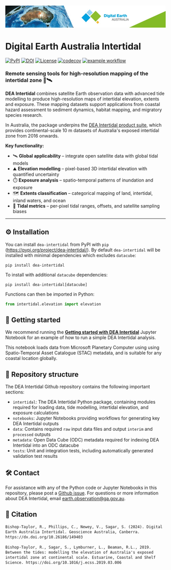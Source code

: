 ![Digital Earth Australia Intertidal](https://raw.githubusercontent.com/GeoscienceAustralia/dea-notebooks/refs/heads/develop/Supplementary_data/dea_logo_wide.jpg)

# Digital Earth Australia Intertidal

[![PyPI](https://img.shields.io/pypi/v/dea-intertidal)](https://pypi.org/project/dea-intertidal/)
[![DOI](https://img.shields.io/badge/DOI-10.1016/j.ecss.2019.03.006-0e7fbf.svg)](https://doi.org/10.1016/j.ecss.2019.03.006)
[![License](https://img.shields.io/badge/License-Apache%202.0-blue.svg)](https://opensource.org/licenses/Apache-2.0)
[![codecov](https://codecov.io/gh/GeoscienceAustralia/dea-intertidal/branch/main/graph/badge.svg?token=7HXSIPGT5I)](https://codecov.io/gh/GeoscienceAustralia/dea-intertidal)
[![example workflow](https://github.com/GeoscienceAustralia/dea-intertidal/actions/workflows/dea-intertidal-image.yml/badge.svg)](https://github.com/GeoscienceAustralia/dea-intertidal/actions/workflows/dea-intertidal-image.yml)

### Remote sensing tools for high-resolution mapping of the intertidal zone 🌊🛰️ 

**DEA Intertidal** combines satellite Earth observation data with advanced tide modelling to produce high-resolution maps of intertidal elevation, extents and exposure. These mapping datasets support applications from coastal hazard assessment to sediment dynamics, habitat mapping, and migratory species research.

In Australia, the package underpins the [DEA Intertidal product suite](https://knowledge.dea.ga.gov.au/data/product/dea-intertidal/), which provides continental-scale 10 m datasets of Australia's exposed intertidal zone from 2016 onwards.

**Key functionality:**

* 🛰️ **Global applicability** – integrate open satellite data with global tidal models
* ⛰️ **Elevation modelling** – pixel-based 3D intertidal elevation with quantified uncertainty
* ⏱️ **Exposure analysis** – spatio-temporal patterns of inundation and exposure
* 🗺️ **Extents classification** – categorical mapping of land, intertidal, inland waters, and ocean
* 🌊 **Tidal metrics** – per-pixel tidal ranges, offsets, and satellite sampling biases
  
---

## ⚙️ Installation

You can install `dea-intertidal` from PyPI with `pip` (https://pypi.org/project/dea-intertidal/). 
By default `dea-intertidal` will be installed with minimal dependencies which excludes `datacube`:

```console
pip install dea-intertidal
```

To install with additional `datacube` dependencies:

```console
pip install dea-intertidal[datacube]
```

Functions can then be imported in Python:

```python
from intertidal.elevation import elevation
```

## 🚀 Getting started

We recommend running the [**Getting started with DEA Intertidal**](../notebooks/Intertidal_elevation.ipynb) Jupyter Notebook for an example of how to run a simple DEA Intertidal analysis.

This notebook loads data from Microsoft Planetary Computer using using Spatio-Temporal Asset Catalogue (STAC) metadata, and is suitable for any coastal location globally.

## 📁 Repository structure

The DEA Intertidal Github repository contains the following important sections:
* `intertidal`: The DEA Intertidal Python package, containing modules required for loading data, tide modelling, intertidal elevation, and exposure calculations
* `notebooks`: Jupyter Notebooks providing workflows for generating key DEA Intertidal outputs
* `data`: Contains required `raw` input data files and output `interim` and `processed` outputs
* `metadata`: Open Data Cube (ODC) metadata required for indexing DEA Intertidal into an ODC datacube
* `tests`: Unit and integration tests, including automatically generated validation test results

## 🛠️ Contact
For assistance with any of the Python code or Jupyter Notebooks in this repository, please post a [Github issue](https://github.com/GeoscienceAustralia/dea-intertidal/issues). For questions or more information about DEA Intertidal, email earth.observation@ga.gov.au.

## 📝 Citation 
```
Bishop-Taylor, R., Phillips, C., Newey, V., Sagar, S. (2024). Digital Earth Australia Intertidal. Geoscience Australia, Canberra. https://dx.doi.org/10.26186/149403

Bishop-Taylor, R., Sagar, S., Lymburner, L., Beaman, R.L., 2019. Between the tides: modelling the elevation of Australia's exposed intertidal zone at continental scale. Estuarine, Coastal and Shelf Science. https://doi.org/10.1016/j.ecss.2019.03.006
```

